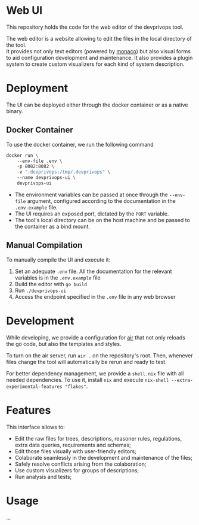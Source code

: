 <!--
    - icon
    - buttons
    - project description
    - features
    - use cases
-->

# Web UI

This repository holds the code for the web editor of the devprivops tool.

The web editor is a website allowing to edit the files in the local directory of the tool.  
It provides not only text editors (powered by [monaco](https://microsoft.github.io/monaco-editor/)) but also visual forms to aid configuration development and maintenance.
It also provides a plugin system to create custom visualizers for each kind of system description.

# Deployment

The UI can be deployed either through the docker container or as a native binary.

## Docker Container

To use the docker container, we run the following command

```sh
docker run \ 
    --env-file .env \ 
    -p 8082:8082 \ 
    -v ".devprivops:/tmp/.devprivops" \ 
    --name devprivops-ui \ 
    devprivops-ui 
```

- The environment variables can be passed at once through the `--env-file` argument, configured according to the documentation in the `.env.example` file.
- The UI requires an exposed port, dictated by the `PORT` variable.
- The tool's local directory can be on the host machine and be passed to the container as a bind mount.

## Manual Compilation

To manually compile the UI and execute it:

1. Set an adequate `.env` file. All the documentation for the relevant variables is in the `.env.example` file
2. Build the editor with `go build`
2. Run `./devprivops-ui`
3. Access the endpoint specified in the `.env` file in any web browser

# Development

While developing, we provide a configuration for [air](https://github.com/air-verse/air) that not only reloads the go code, but also the templates and styles.

To turn on the air server, run `air .` on the repository's root.
Then, whenever files change the tool will automatically be rerun and ready to test.

For better dependency management, we provide a `shell.nix` file with all needed dependencies.
To use it, install `nix` and execute `nix-shell --extra-experimental-features "flakes"`.

# Features

This interface allows to:

- Edit the raw files for trees, descriptions, reasoner rules, regulations, extra data queries, requirements and schemas;
- Edit those files visually with user-friendly editors;
- Colaborate seamlessly in the development and maintenance of the files;
- Safely resolve conflicts arising from the colaboration;
- Use custom visualizers for groups of descriptions;
- Run analysis and tests;

# Usage

...
